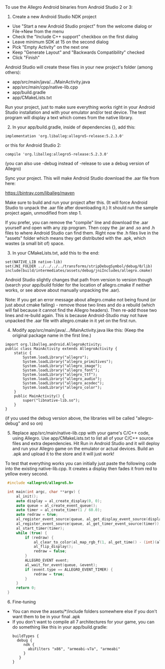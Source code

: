 To use the Allegro Android binaries from Android Studio 2 or 3:

1. Create a new Android Studio NDK project
 * Use "Start a new Android Studio project" from the welcome dialog or File->New from the menu
 * Check the "Include C++ support" checkbox on the first dialog
 * Leave minimum SDK at 15 on the second dialog
 * Pick "Empty Activity" on the next one
 * Keep "Generate Layout" and "Backwards Compatibility" checked
 * Click "Finish"

  Android Studio will create these files in your new project's folder (among others):

 * app/src/main/java/.../MainActivity.java
 * app/src/main/cpp/native-lib.cpp
 * app/build.gradle
 * app/CMakeLists.txt

 Run your project, just to make sure everything works right in your
 Android Studio installation and with your emulator and/or test device.
 The test program will display a text which comes from the native
 library.

2. In your app/build.gradle, inside of dependencies {}, add this:

 ```
 implementation 'org.liballeg:allegro5-release:5.2.3.0'
 ```
 
 or this for Android Studio 2:
 
 ```
 compile 'org.liballeg:allegro5-release:5.2.3.0'
 ```
 
 (you can also use -debug instead of -release to use a debug version of Allegro)

 Sync your project. This will make Android Studio download the .aar file from here:

 https://bintray.com/liballeg/maven
 
 Make sure to build and run your project after this.
 (It will force Android Studio to unpack the .aar file after downloading it.)
 It should run the sample project again, unmodified from step 1.
 
 If you prefer, you can remove the "compile" line and download the .aar
 yourself and open with any zip program. Then copy the .jar and .so and .h
 files to where Android Studio can find them. Right now the .h files live
 in the "assets" folder which means they get distributed with the .apk,
 which wastes (a small bit of) space.
 
3. In your CMakeLists.txt, add this to the end:

 ```
 set(NATIVE_LIB native-lib)
 set(JNI_FOLDER ../../../../transforms/stripDebugSymbol/debug/0/lib)
 include(build/intermediates/assets/debug/jniIncludes/allegro.cmake)
 ```

 Android Studio slightly changes that path from version to version though (search
 your app/build folder for the location of allegro.cmake if neither works, or see
 above about manually unpacking the .aar).
 
 Note: If you get an error message about allegro.cmake not being found
 (or just about cmake failing) - remove those two lines and do a rebuild
 (which will fail because it cannot find the Allegro headers).
 Then re-add those two lines and re-build again. This is because
 Android-Studio may not have unpacked the .aar file with allegro.cmake in it yet on the first run.

4. Modify app/src/main/java/.../MainActivity.java like this:
 (Keep the original package name in the first line.)

 ```
 import org.liballeg.android.AllegroActivity;
 public class MainActivity extends AllegroActivity {
     static {
         System.loadLibrary("allegro");
         System.loadLibrary("allegro_primitives");
         System.loadLibrary("allegro_image");
         System.loadLibrary("allegro_font");
         System.loadLibrary("allegro_ttf");
         System.loadLibrary("allegro_audio");
         System.loadLibrary("allegro_acodec");
         System.loadLibrary("allegro_color");
     }
     public MainActivity() {
         super("libnative-lib.so");
     }
 }
```
 (if you used the debug version above, the libraries will be called "allegro-debug" and so on)

5. Replace app/src/main/native-lib.cpp with your game's C/C++ code, using Allegro. Use app/CMakeLists.txt to list all of your C/C++ source files and extra dependencies. Hit Run in Android Studio and it will
deploy and run your Allegro game on the emulator or actual devices. Build an .apk and upload it to the
store and it will just work!

 To test that everything works you can initially just paste the following code into the existing native-lib.cpp.
 It creates a display then fades it from red to yellow every second.

 ```c
  #include <allegro5/allegro5.h>

  int main(int argc, char **argv) {
      al_init();
      auto display = al_create_display(0, 0);
      auto queue = al_create_event_queue();
      auto timer = al_create_timer(1 / 60.0);
      auto redraw = true;
      al_register_event_source(queue, al_get_display_event_source(display));
      al_register_event_source(queue, al_get_timer_event_source(timer));
      al_start_timer(timer);
      while (true) {
          if (redraw) {
              al_clear_to_color(al_map_rgb_f(1, al_get_time() - (int)(al_get_time()), 0));
              al_flip_display();
              redraw = false;
          }
          ALLEGRO_EVENT event;
          al_wait_for_event(queue, &event);
          if (event.type == ALLEGRO_EVENT_TIMER) {
              redraw = true;
          }
      }
      return 0;
  }
```

6. Fine-tuning

* You can move the assets/\*/include folders somewhere else if you don't want them to be in your final .apk
* If you don't want to compile all 7 architectures for your game, you can do something like this in your app/build.gradle:
    ```
    buildTypes {
      debug { 
         ndk {
           abiFilters "x86", "armeabi-v7a", "armeabi"
         }
       }
    }
    ```
